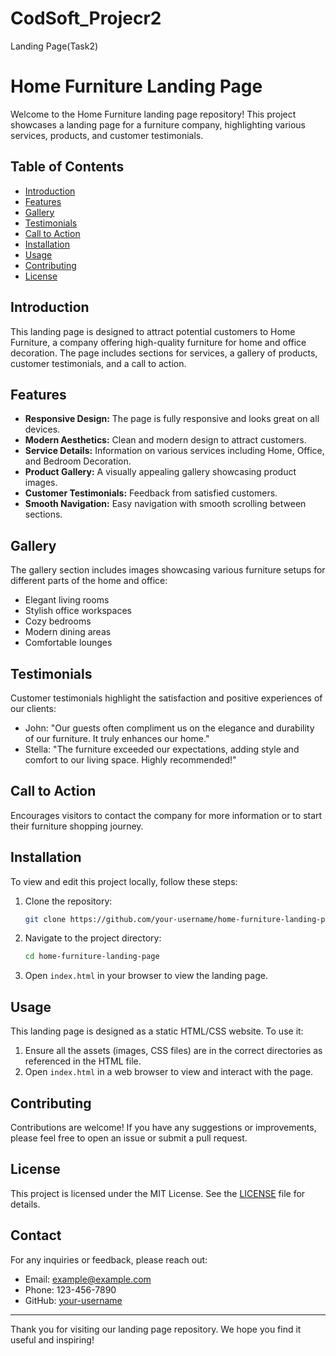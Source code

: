 # CodSoft_Projecr2
Landing Page(Task2)
# Home Furniture Landing Page

Welcome to the Home Furniture landing page repository! This project showcases a landing page for a furniture company, highlighting various services, products, and customer testimonials.

## Table of Contents

- [Introduction](#introduction)
- [Features](#features)
- [Gallery](#gallery)
- [Testimonials](#testimonials)
- [Call to Action](#call-to-action)
- [Installation](#installation)
- [Usage](#usage)
- [Contributing](#contributing)
- [License](#license)

## Introduction

This landing page is designed to attract potential customers to Home Furniture, a company offering high-quality furniture for home and office decoration. The page includes sections for services, a gallery of products, customer testimonials, and a call to action.

## Features

- **Responsive Design:** The page is fully responsive and looks great on all devices.
- **Modern Aesthetics:** Clean and modern design to attract customers.
- **Service Details:** Information on various services including Home, Office, and Bedroom Decoration.
- **Product Gallery:** A visually appealing gallery showcasing product images.
- **Customer Testimonials:** Feedback from satisfied customers.
- **Smooth Navigation:** Easy navigation with smooth scrolling between sections.

## Gallery

The gallery section includes images showcasing various furniture setups for different parts of the home and office:

- Elegant living rooms
- Stylish office workspaces
- Cozy bedrooms
- Modern dining areas
- Comfortable lounges

## Testimonials

Customer testimonials highlight the satisfaction and positive experiences of our clients:

- John: "Our guests often compliment us on the elegance and durability of our furniture. It truly enhances our home."
- Stella: "The furniture exceeded our expectations, adding style and comfort to our living space. Highly recommended!"

## Call to Action

Encourages visitors to contact the company for more information or to start their furniture shopping journey.

## Installation

To view and edit this project locally, follow these steps:

1. Clone the repository:
    ```bash
    git clone https://github.com/your-username/home-furniture-landing-page.git
    ```
2. Navigate to the project directory:
    ```bash
    cd home-furniture-landing-page
    ```
3. Open `index.html` in your browser to view the landing page.

## Usage

This landing page is designed as a static HTML/CSS website. To use it:

1. Ensure all the assets (images, CSS files) are in the correct directories as referenced in the HTML file.
2. Open `index.html` in a web browser to view and interact with the page.

## Contributing

Contributions are welcome! If you have any suggestions or improvements, please feel free to open an issue or submit a pull request.

## License

This project is licensed under the MIT License. See the [LICENSE](LICENSE) file for details.

## Contact

For any inquiries or feedback, please reach out:

- Email: example@example.com
- Phone: 123-456-7890
- GitHub: [your-username](https://github.com/your-username)

---

Thank you for visiting our landing page repository. We hope you find it useful and inspiring!
